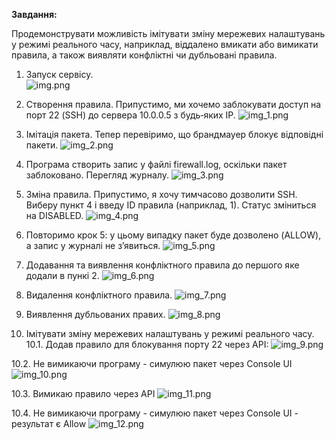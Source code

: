  **Завдання:**
 
Продемонструвати можливість імітувати зміну мережевих налаштувань у режимі реального часу, наприклад, віддалено вмикати або вимикати правила, а також виявляти конфліктні чи дубльовані правила. 

1. Запуск сервісу.  
![img.png](img.png)

2. Створення правила. Припустимо, ми хочемо заблокувати доступ на порт 22 (SSH) до сервера 10.0.0.5 з будь‑яких IP. 
![img_1.png](img_1.png)

3. Імітація пакета. Тепер перевіримо, що брандмауер блокує відповідні пакети. 
![img_2.png](img_2.png)

4. Програма створить запис у файлі firewall.log, оскільки пакет заблоковано. Перегляд журналу. 
![img_3.png](img_3.png)

5. Зміна правила. Припустимо, я хочу тимчасово  дозволити SSH. Виберу пункт 4 і введу ID правила (наприклад, 1). Статус зміниться на DISABLED. 
![img_4.png](img_4.png)

6. Повторимо крок 5: у цьому випадку пакет буде дозволено (ALLOW), а запис у журналі не з’явиться.
![img_5.png](img_5.png)

7. Додавання та виявлення конфліктного правила до першого яке додали в пункі 2. 
![img_6.png](img_6.png)

8. Видалення конфліктного правила.
![img_7.png](img_7.png)

9. Виявлення дубльованих правих.
![img_8.png](img_8.png)

10. Імітувати зміну мережевих налаштувань у режимі реального часу.
10.1. Додав правило для блокування порту 22 через API:
![img_9.png](img_9.png)

10.2. Не вимикаючи програму - симулюю пакет через Console UI
![img_10.png](img_10.png)

10.3. Вимикаю правило через API
![img_11.png](img_11.png)

10.4. Не вимикаючи програму - симулюю пакет через Console UI - результат є Allow 
![img_12.png](img_12.png)
